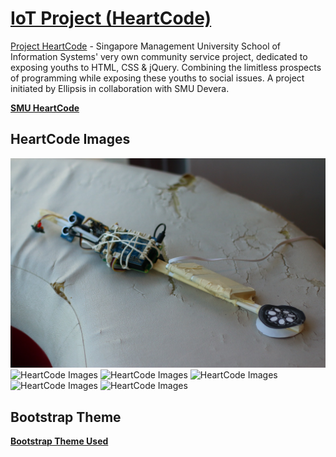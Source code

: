 # [IoT Project (HeartCode)](https://nicolaswee.github.io/HeartCode-SmartWalker/)

[Project HeartCode](https://smuheartcode.sg/) - Singapore Management University School of Information Systems' very own community service project, dedicated to exposing youths to HTML, CSS & jQuery. Combining the limitless prospects of programming while exposing these youths to social issues. A project initiated by Ellipsis in collaboration with SMU Devera.

**[SMU HeartCode](https://smuheartcode.sg/)**

## HeartCode Images

![HeartCode Images](img/7.jpeg)
![HeartCode Images](img/2.JPG)
![HeartCode Images](img/3.JPG)
![HeartCode Images](img/4.JPG)
![HeartCode Images](img/5.JPG)
![HeartCode Images](img/6.JPG)

## Bootstrap Theme

**[Bootstrap Theme Used](https://blackrockdigital.github.io/startbootstrap-creative/)**